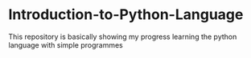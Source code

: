 # Introduction-to-Python-Language
This repository is basically showing my progress learning the python language with simple programmes
